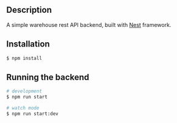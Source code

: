 ## Description

A simple warehouse rest API backend, built with [Nest](https://github.com/nestjs/nest) framework.

## Installation

```bash
$ npm install
```

## Running the backend

```bash
# development
$ npm run start

# watch mode
$ npm run start:dev
```

